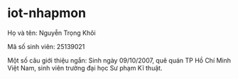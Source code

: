 # iot-nhapmon

Họ và tên: Nguyễn Trọng Khôi

Mã số sinh viên: 25139021

Một số câu giới thiệu ngắn: Sinh ngày 09/10/2007, quê quán TP Hồ Chí Minh Việt Nam, sinh viên trường đại học Sư phạm Kĩ thuật.



